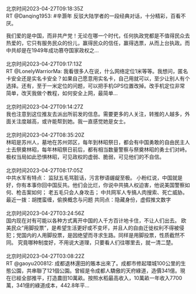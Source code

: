 北京时间2023-04-27T09:18:35Z<br>RT @Danqing1953: #辛灏年 反驳大陆学者的一段经典对话，十分精彩，百看不厌。

我们爱的是中国，而非共产党！无论在哪一个时代，任何执政党都是不值得民众去热爱的，它只有服务民众的份儿，赢得民众的信任，赢得选票，从而上台执政。而中共却是在1949年成功篡夺国家政权之…<br><br>北京时间2023-04-27T09:17:13Z<br>RT @LonelyWarriorMa: 我看很多人在说，什么网络定位1米等等。我想问，匿名卡安全还是实名卡安全？如果自己愿意用实名卡，自己用就可以，至少让别人有个选择。还有，至于一米定位的问题，可以把手机GPS位置改掉。改手机定位非常简单，改天我做个教程，如何安全上网，最简单…<br><br>北京时间2023-04-27T09:14:27Z<br>我也注意到这位推友去派出所前发的信息。需要更多的人关注，转推的人越多，外面关注度越高，或许能帮到她。我一直感觉她是女士。<br><br>北京时间2023-04-27T08:35:20Z<br>林昭是苏州人，墓地在苏州郊区，每年到林昭祭日，都会有中国勇敢的自由民主人士去祭奠林昭，每年林昭祭日前后，都有相当数量警察与祭奠林昭的勇士们对峙。极权当局如此恐惧林昭，可见政权的虚弱、脆弱，可见他们的不自信。<br><br>北京时间2023-04-27T08:17:05Z<br>中共水军有特点：
监狱五毛骂脏话，污言秽语龌龊至极。
小粉红说，中国就是好，你有本事你回中国反共。他们会比烂，你说中共搞人权迫害，他说美国警察如何、枪击案如何；
老五毛只会人身攻击；
中共网军人专搞人肉搜索、死亡威胁。
最近一拨：胡搅蛮缠，偷换概念与问题
共同点：隐藏身份，虚假推文数字<br><br>北京时间2023-04-27T03:24:56Z<br>国内现在对有可能以各种方式离开中国的人千方百计地卡住，不让人们出去。
欧美民众“用脚投票”，是希望生活更好或不变坏，并且人的自由迁徙权利不得被侵犯；党国内的人用脚投票，是因绝望而寻求生路。同样是用脚投票，性质截然不同。
究竟哪种制度好，不用说大道理，只要看人们往哪里去，就一清二楚。<br><br>北京时间2023-04-27T03:08:22Z<br>RT @gaoyu200812: 成都退林還田的賬本出來了。成都市修起環城100公里的生態公園，共串聯了121個公園。曾經是令成都人驕傲的天府綠道，造價341億。現在已經全部推平，打造農田10萬畝。按照水稻最高收入，10萬畝一年收入7700萬，341億的綠道成本，442.8年平…<br><br>